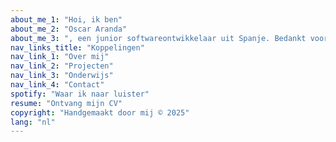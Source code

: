 ```yaml
---
about_me_1: "Hoi, ik ben"
about_me_2: "Oscar Aranda"
about_me_3: ", een junior softwareontwikkelaar uit Spanje. Bedankt voor het bekijken van mijn site!"
nav_links_title: "Koppelingen"
nav_link_1: "Over mij"
nav_link_2: "Projecten"
nav_link_3: "Onderwijs"
nav_link_4: "Contact"
spotify: "Waar ik naar luister"
resume: "Ontvang mijn CV"
copyright: "Handgemaakt door mij © 2025"
lang: "nl"
---
```

